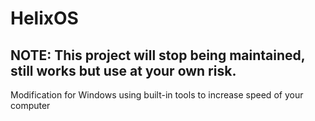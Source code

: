 # HelixOS
## NOTE: This project will stop being maintained, still works but use at your own risk.
Modification for Windows using built-in tools to increase speed of your computer
